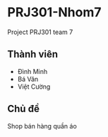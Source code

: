 # PRJ301-Nhom7
Project PRJ301 team 7

## Thành viên
- Đình Minh  
- Bá Văn  
- Việt Cường

## Chủ đề
Shop bán hàng quần áo


